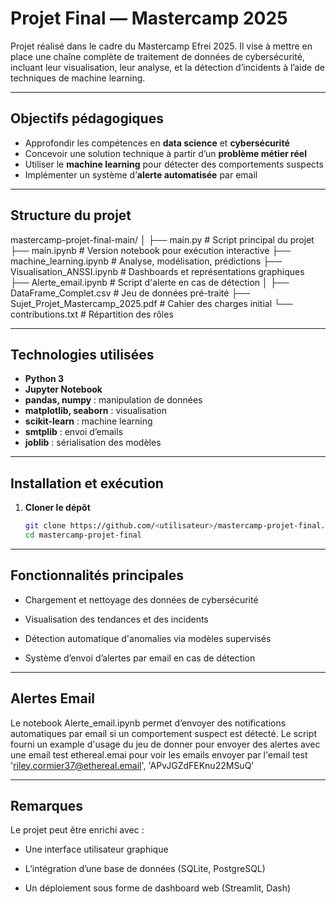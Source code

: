 # Projet Final — Mastercamp 2025

Projet réalisé dans le cadre du Mastercamp Efrei 2025. Il vise à mettre en place une chaîne complète de traitement de données de cybersécurité, incluant leur visualisation, leur analyse, et la détection d’incidents à l’aide de techniques de machine learning.

---

## Objectifs pédagogiques

- Approfondir les compétences en **data science** et **cybersécurité**
- Concevoir une solution technique à partir d’un **problème métier réel**
- Utiliser le **machine learning** pour détecter des comportements suspects
- Implémenter un système d’**alerte automatisée** par email

---

## Structure du projet

mastercamp-projet-final-main/
│
├── main.py # Script principal du projet
├── main.ipynb # Version notebook pour exécution interactive
├── machine_learning.ipynb # Analyse, modélisation, prédictions
├── Visualisation_ANSSI.ipynb # Dashboards et représentations graphiques
├── Alerte_email.ipynb # Script d'alerte en cas de détection
│
├── DataFrame_Complet.csv # Jeu de données pré-traité
├── Sujet_Projet_Mastercamp_2025.pdf # Cahier des charges initial
└── contributions.txt # Répartition des rôles


---

## Technologies utilisées

- **Python 3**
- **Jupyter Notebook**
- **pandas, numpy** : manipulation de données
- **matplotlib, seaborn** : visualisation
- **scikit-learn** : machine learning
- **smtplib** : envoi d’emails
- **joblib** : sérialisation des modèles

---

## Installation et exécution

1. **Cloner le dépôt**
   ```bash
   git clone https://github.com/<utilisateur>/mastercamp-projet-final.git
   cd mastercamp-projet-final
---
## Fonctionnalités principales

- Chargement et nettoyage des données de cybersécurité

- Visualisation des tendances et des incidents

- Détection automatique d'anomalies via modèles supervisés

- Système d’envoi d’alertes par email en cas de détection
  
---
## Alertes Email

Le notebook Alerte_email.ipynb permet d’envoyer des notifications automatiques par email si un comportement suspect est détecté. 
Le script fourni un example d'usage du jeu de donner pour envoyer des alertes avec une email test ethereal.emai pour voir les emails envoyer par l'email test 'riley.cormier37@ethereal.email', 'APvJGZdFEKnu22MSuQ'

---
## Remarques

Le projet peut être enrichi avec :

- Une interface utilisateur graphique

- L’intégration d’une base de données (SQLite, PostgreSQL)

- Un déploiement sous forme de dashboard web (Streamlit, Dash)



